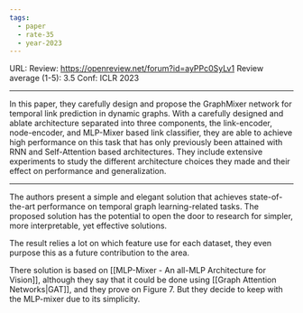 ```yaml
---
tags:
  - paper
  - rate-35
  - year-2023
---
```

URL: 
Review: https://openreview.net/forum?id=ayPPc0SyLv1
Review average (1-5): 3.5
Conf: ICLR 2023

---
In this paper, they carefully design and propose the GraphMixer network for temporal link prediction in dynamic graphs. With a carefully designed and ablate architecture separated into three components, the link-encoder, node-encoder, and MLP-Mixer based link classifier, they are able to achieve high performance on this task that has only previously been attained with RNN and Self-Attention based architectures. They include extensive experiments to study the different architecture choices they made and their effect on performance and generalization.

---

The authors present a simple and elegant solution that achieves state-of-the-art performance on temporal graph learning-related tasks. The proposed solution has the potential to open the door to research for simpler, more interpretable, yet effective solutions.

The result relies a lot on which feature use for each dataset, they even purpose this as a future contribution to the area.

There solution is based on [[MLP-Mixer - An all-MLP Architecture for Vision]], although they say that it could be done using [[Graph Attention Networks|GAT]], and they prove on Figure 7. But they decide to keep with the MLP-mixer due to its simplicity.

